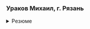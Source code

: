 ### Ураков Михаил, г. Рязань
<details>
  <summary>Резюме</summary>
Специализация: коммерческая веб-разработка с 2008 г.

Индивидуальный предприниматель с 2014 г.

#### Знаю: 

 - PHP, 
 - MySQL, 
 - Javscript, 
 - HTML, 
 - CSS

#### Профессионально использую: 

 - Vue JS, 
 - Vuetify, 
 - Bootstrap, 
 - Yii2, 
 - Redis, 
 - Highcharts JS
    
#### В работе применяю: 

 - VS Code,
 - Ubuntu, bash, 
 - git (Gitlab, Github), 
 - Docker, 
 - Nginx, 
 - Webpack, 
 - apiary.io
    
#### Навыки на начальном уровне: 

 - Symfony, 
 - React JS, 
 - Mongo DB,
 - Typescript
  
#### Раньше работал с: 

 - CodeIgniter, 
 - Joomla, 
 - JQuery, 
 - Mootools
    
#### Есть опыт работы с: 

 - Sphinx, 
 - Elasticsearch, 
 - WxPHP, 
 - Buefy, 
 - Codeception, 
 - Smarty,
 - 1С Битрикс (чур меня)
    
#### Знаю заклинания: 

 - SOLID, 
 - DRY, 
 - KISS,
 - TDD
  
#### Что приходилось делать: 

 - магазины и сайты с нуля и на готовых CMS;
 - REST API для фронтендов и мобильных приложений;
 - проектирование решений, архитектур;
 - код-ревью;
 - платформы сбора веб-аналитики;
 - маленькие уютные социальные сети;
 - дэшборды с разнообразными графиками;
 - фронтенды личных кабинетов и панелей управления на vue;
 - всевозможные импорты/экспорты в/из БД MySQL;
 - взаимодействие с открытыми и закрытыми API, платёжными шлюзами;
 - в конце 2019 принимал участие в запуске веб-сервиса для суперкомпьютера "Кристофари";
 - личное: телеграм-бот, оконные приложения, микросервис для учёта рабочего времени;
 - есть небольшой вклад в репозиторий Codeception.
    
#### Постоянные заказчики: 

 - сеть мобильных приложений Мой Город moygorod.mobi ,
 - платформа кэшбэка DealCity dealcity.ru ,
 - ООО Интернет Форум урологов forumurology.ru ,
 - интернет-магазины makosatin.ru, cosmetics-bag.ru
    
#### Что могу предложить:

 - периодическое участие в поддержке существующих проектов;
 - разработку новых проектов - на полный рабочий день, но с заранее оговоренным временем старта;
 - написание документации на существующие или будущие системы.
    
#### Условия:
 - работаю удаленно с российскими юрлицами и ИП по договорам техподдержки или возмездного оказания услуг. 
 - Стоимость работы - 1000 рублей в час (поминутно).

</details>

